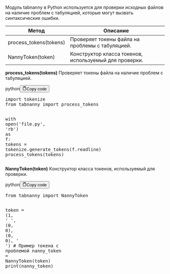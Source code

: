 <p>Модуль tabnanny в Python используется для проверки исходных файлов
на наличие проблем с табуляцией, которые могут вызвать синтаксические ошибки.</p>
<table>
<thead>
<tr>
<th>Метод</th>
<th>Описание</th>
</tr>
</thead>
<tbody>
<tr>
<td>process_tokens(tokens)</td>
<td>Проверяет токены файла на проблемы с табуляцией.</td>
</tr>
<tr>
<td>NannyToken(token)</td>
<td>Конструктор класса токенов, используемый для проверки.</td>
</tr>
</tbody>
</table>
<p><strong>process_tokens(tokens)</strong> Проверяет токены файла на наличие проблем с табуляцией.</p>
<div class="code-element"><div class="lang-line"><text>python</text><button class="copy-button" id="codeb1f71e7d01178517624958ea6e2d1144b" onclick="copyCode(codeb1f71e7d01178517624958ea6e2d1144, codeb1f71e7d01178517624958ea6e2d1144b)"><svg stroke="currentColor" fill="none" stroke-width="2" viewBox="0 0 24 24" stroke-linecap="round" stroke-linejoin="round" class="h-4 w-4" height="1em" width="1em" xmlns="http://www.w3.org/2000/svg"><path d="M16 4h2a2 2 0 0 1 2 2v14a2 2 0 0 1-2 2H6a2 2 0 0 1-2-2V6a2 2 0 0 1 2-2h2"></path><rect x="8" y="2" width="8" height="4" rx="1" ry="1"></rect></svg><text>Copy code</text></button></div><div class="code" id="codeb1f71e7d01178517624958ea6e2d1144"><div class="highlight"><pre><span></span><span class="kn">import</span> <span class="nn">tokenize</span>
<span class="kn">from</span> <span class="nn">tabnanny</span> <span class="kn">import</span> <span class="n">process_tokens</span>

<span class="k">with</span> <span class="nb">open</span><span class="p">(</span><span class="s1">&#39;file.py&#39;</span><span class="p">,</span> <span class="s1">&#39;rb&#39;</span><span class="p">)</span> <span class="k">as</span> <span class="n">f</span><span class="p">:</span>
    <span class="n">tokens</span> <span class="o">=</span> <span class="n">tokenize</span><span class="o">.</span><span class="n">generate_tokens</span><span class="p">(</span><span class="n">f</span><span class="o">.</span><span class="n">readline</span><span class="p">)</span>
    <span class="n">process_tokens</span><span class="p">(</span><span class="n">tokens</span><span class="p">)</span>
</pre></div></div></div>

<p><strong>NannyToken(token)</strong> Конструктор класса токенов, используемый для проверки.</p>
<div class="code-element"><div class="lang-line"><text>python</text><button class="copy-button" id="codee35d23fb5dc489fe4efb8c80bcf97f99b" onclick="copyCode(codee35d23fb5dc489fe4efb8c80bcf97f99, codee35d23fb5dc489fe4efb8c80bcf97f99b)"><svg stroke="currentColor" fill="none" stroke-width="2" viewBox="0 0 24 24" stroke-linecap="round" stroke-linejoin="round" class="h-4 w-4" height="1em" width="1em" xmlns="http://www.w3.org/2000/svg"><path d="M16 4h2a2 2 0 0 1 2 2v14a2 2 0 0 1-2 2H6a2 2 0 0 1-2-2V6a2 2 0 0 1 2-2h2"></path><rect x="8" y="2" width="8" height="4" rx="1" ry="1"></rect></svg><text>Copy code</text></button></div><div class="code" id="codee35d23fb5dc489fe4efb8c80bcf97f99"><div class="highlight"><pre><span></span><span class="kn">from</span> <span class="nn">tabnanny</span> <span class="kn">import</span> <span class="n">NannyToken</span>

<span class="n">token</span> <span class="o">=</span> <span class="p">(</span><span class="mi">1</span><span class="p">,</span> <span class="s1">&#39;    &#39;</span><span class="p">,</span> <span class="p">(</span><span class="mi">0</span><span class="p">,</span> <span class="mi">0</span><span class="p">),</span> <span class="p">(</span><span class="mi">0</span><span class="p">,</span> <span class="mi">0</span><span class="p">),</span> <span class="s1">&#39;    &#39;</span><span class="p">)</span>  <span class="c1"># Пример токена с проблемой</span>
<span class="n">nanny_token</span> <span class="o">=</span> <span class="n">NannyToken</span><span class="p">(</span><span class="n">token</span><span class="p">)</span>
<span class="nb">print</span><span class="p">(</span><span class="n">nanny_token</span><span class="p">)</span>
</pre></div></div></div>